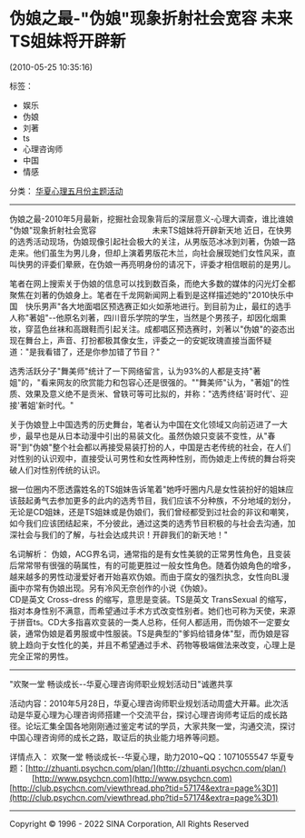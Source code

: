 # 伪娘之最-"伪娘"现象折射社会宽容 未来TS姐妹将开辟新

(2010-05-25 10:35:16)

标签：  
- 娱乐  
- 伪娘  
- 刘著  
- ts  
- 心理咨询师  
- 中国  
- 情感  

分类： [华夏心理五月份主题活动](//blog.sina.com.cn/s/articlelist_1736265481_1_1.html)

---

伪娘之最-2010年5月最新，挖掘社会现象背后的深层意义-心理大调查，谁比谁娘 "伪娘"现象折射社会宽容                         未来TS姐妹将开辟新天地 近日，在快男的选秀活动现场，伪娘现像引起社会极大的关注，从男版范冰冰到刘著，伪娘一路走来。他们虽生为男儿身，但却上演着男版花木兰，向社会展现她们女性风采，直叫快男的评委们晕厥，在伪娘一再亮明身份的请况下，评委才相信眼前的是男儿。 

笔者在网上搜索关于伪娘的信息可以找到数百条，而绝大多数的媒体的闪光灯全都聚焦在刘著的伪娘身上。笔者在千龙网新闻网上看到是这样描述她的"2010快乐中国　快乐男声"各大地面唱区预选赛正如火如荼地进行。到目前为止，最红的选手人称"著姐"--他原名刘著，四川音乐学院的学生，当然是个男孩子，却因化烟熏妆，穿蓝色丝袜和高跟鞋而引起关注。成都唱区预选赛时，刘著以"伪娘"的姿态出现在舞台上，声音、打扮都极其像女生，评委之一的安妮玫瑰直接当面怀疑道："是我看错了，还是你参加错了节目？"  

选秀活跃分子"舞美师"统计了一下网络留言，认为93%的人都是支持"著姐"的，"看来网友的欣赏能力和包容心还是很强的。""舞美师"认为，"著姐"的性质、效果及意义绝不是贡米、曾轶可等可比拟的，并称："选秀终结'哥时代'、迎接'著姐'新时代。" 

关于伪娘登上中国选秀的历史舞台，笔者认为中国在文化领域又向前迈进了一大步，最早也是从日本动漫中引出的易装文化。虽然伪娘只变装不变性，从"春哥"到"伪娘"整个社会都以再接受易装打扮的人，中国是古老传统的社会，在人们对性别的认识观中，直接受认可男性和女性两种性别，而伪娘走上传统的舞台将突破人们对性别传统的认识。 

据一位圈内不愿透露姓名的TS姐妹告诉笔着"她呼吁圈内凡是女性装扮好的姐妹应该鼓起勇气去参加更多的此内的选秀节目，我们应该不分种族，不分地域的划分，无论是CD姐妹，还是TS姐妹或是伪娘们，我们曾经都受到过社会的非议和嘲笑，如今我们应该团结起来，不分彼此，通过这类的选秀节目积极的与社会去沟通，加深社会与我们的了解，与社会达成共识！开辟我们的新天地！" 

名词解析： 
伪娘，ACG界名词，通常指的是有女性美貌的正常男性角色，且变装后常常带有很强的萌属性，有的可能更胜过一般女性角色。随着伪娘角色的增多，越来越多的男性动漫爱好者开始喜欢伪娘。而由于腐女的强烈执念，女性向BL漫画中亦常有伪娘出现。另有冷风无奈创作的小说《伪娘》。  
CD是英文 Cross-dress 的缩写，意思是变装。TS是英文 TransSexual 的缩写，指对本身性别不满意，而希望通过手术方式改变性别者。她们也可称为天使，来源于拼音ts。CD大多指喜欢变装的一类人总称，任何人都适用，而伪娘不一定要女装，通常伪娘是着男服或中性服装。TS是典型的"爹妈给错身体"型，而伪娘是容貌上趋向于女性化的美，并且不希望通过手术、药物等极端做法来改变，心理上是完全正常的男性。

---

"欢聚一堂 畅谈成长--华夏心理咨询师职业规划活动日"诚邀共享  

活动内容：2010年5月28日，华夏心理咨询师职业规划活动周盛大开幕。此次活动是华夏心理为心理咨询师搭建一个交流平台，探讨心理咨询师考证后的成长路径。论坛汇集全国各地刚刚通过鉴定考试的学员，大家共聚一堂，沟通交流，探讨中国心理咨询师的成长之路，取证后的执业能力培养等问题。  

详情点入： 欢聚一堂 畅谈成长--华夏心理，助力2010~QQ：1071055547 华夏专题：[http://zhuanti.psychcn.com/plan/](http://zhuanti.psychcn.com/plan/)           [http://www.psychcn.com](http://www.psychcn.com) [http://club.psychcn.com/viewthread.php?tid=57174&extra=page%3D1](http://club.psychcn.com/viewthread.php?tid=57174&extra=page%3D1)

---

Copyright © 1996 - 2022 SINA Corporation, All Rights Reserved